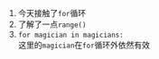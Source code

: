 1. 今天接触了`for`循环  
2. 了解了一点`range()`  
3. `for magician in magicians:`  
   这里的`magician`在`for`循环外依然有效
